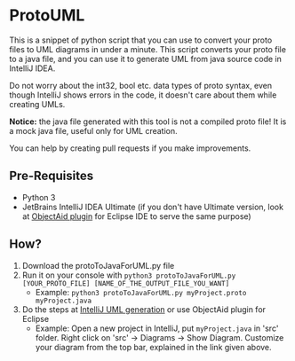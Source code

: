 # ProtoUML

This is a snippet of python script that you can use to convert your proto files to UML diagrams in under a minute. This script converts your proto file to a java file, and you can use it to generate UML from java source code in IntelliJ IDEA.

Do not worry about the int32, bool etc. data types of proto syntax, even though IntelliJ shows errors in the code, it doesn't care about them while creating UMLs.

**Notice:** the java file generated with this tool is not a compiled proto file! It is a mock java file, useful only for UML creation.

You can help by creating pull requests if you make improvements.

## Pre-Requisites
- Python 3
- JetBrains IntelliJ IDEA Ultimate (if you don't have Ultimate version, look at [ObjectAid plugin](https://www.jetbrains.com/help/idea/class-diagram.html#analyze_class) for Eclipse IDE to serve the same purpose)

## How?
1. Download the protoToJavaForUML.py file
2. Run it on your console with ```python3 protoToJavaForUML.py [YOUR_PROTO_FILE] [NAME_OF_THE_OUTPUT_FILE_YOU_WANT]```
    - Example: ```python3 protoToJavaForUML.py myProject.proto myProject.java```
3. Do the steps at [IntelliJ UML generation](https://www.jetbrains.com/help/idea/class-diagram.html#analyze_class) or use ObjectAid plugin for Eclipse
    - Example: Open a new project in IntelliJ, put ```myProject.java``` in 'src' folder. Right click on 'src' -> Diagrams -> Show Diagram. Customize your diagram from the top bar, explained in the link given above.